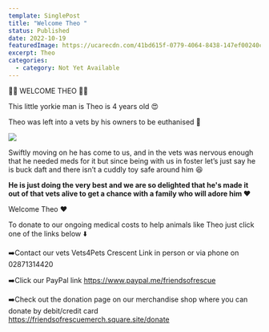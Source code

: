 ```yaml
---
template: SinglePost
title: "Welcome Theo "
status: Published
date: 2022-10-19
featuredImage: https://ucarecdn.com/41bd615f-0779-4064-8438-147ef00240ce/-/crop/843x389/0,118/-/preview/
excerpt: Theo
categories:
  - category: Not Yet Available
---
```

💙💙 WELCOME THEO 💙💙


This little yorkie man is Theo is 4 years old 😍


Theo was left into a vets by his owners to be euthanised 🤬

![](https://ucarecdn.com/0065673d-c50e-4c7b-bc0d-7925d7fd0846/)


Swiftly moving on he has come to us, and in the vets was nervous enough that he needed meds for it but since being with us in foster let’s just say he is buck daft and there isn’t a cuddly toy safe around him 😆


**He is just doing the very best and we are so delighted that he's made it out of that vets alive to get a chance with a family who will adore him ❤️**


Welcome Theo ❤️

To donate to our ongoing medical costs to help animals like Theo just click one of the links below ⬇️ 


➡️Contact our vets Vets4Pets Crescent Link in person or via phone on 02871314420


➡️Click our PayPal link
https://www.paypal.me/friendsofrescue


➡️Check out the donation page on our merchandise shop where you can donate by debit/credit card
https://friendsofrescuemerch.square.site/donate